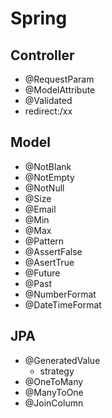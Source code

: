 # Spring

## Controller

* @RequestParam
* @ModelAttribute
* @Validated
* redirect:/xx

## Model

* @NotBlank
* @NotEmpty
* @NotNull
* @Size
* @Email
* @Min
* @Max
* @Pattern
* @AssertFalse
* @AsertTrue
* @Future
* @Past
* @NumberFormat
* @DateTimeFormat

## JPA

* @GeneratedValue
  * strategy
* @OneToMany
* @ManyToOne
* @JoinColumn
